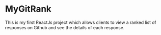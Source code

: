 # MyGitRank
This is my first ReactJs project which allows clients to view a ranked list of responses on Github and see the details of each response.